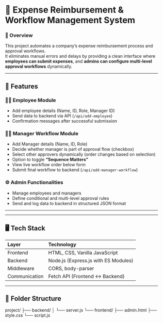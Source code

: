 # 💼 Expense Reimbursement & Workflow Management System

### 🧠 Overview
This project automates a company’s expense reimbursement process and approval workflows.  
It eliminates manual errors and delays by providing a clean interface where **employees can submit expenses**, and **admins can configure multi-level approval workflows** dynamically.

---

## 🚀 Features

### 👩‍💼 Employee Module
- Add employee details (Name, ID, Role, Manager ID)
- Send data to backend via API (`/api/add-employee`)
- Confirmation messages after successful submission

### 🧑‍💻 Manager Workflow Module
- Add Manager details (Name, ID, Role)
- Decide whether manager is part of approval flow (checkbox)
- Select other approvers dynamically (order changes based on selection)
- Option to toggle **“Sequence Matters”**
- View live workflow order below form
- Submit final workflow to backend (`/api/add-manager-workflow`)

### ⚙️ Admin Functionalities
- Manage employees and managers
- Define conditional and multi-level approval rules
- Send and log data to backend in structured JSON format

---

---

## 🖥️ Tech Stack

| Layer | Technology |
|:------|:------------|
| Frontend | HTML, CSS, Vanilla JavaScript |
| Backend | Node.js (Express.js with ES Modules) |
| Middleware | CORS, body-parser |
| Communication | Fetch API (Frontend ↔ Backend) |

---



## 🧩 Folder Structure
project/
├── backend/
│ └── server.js
└── frontend/
├── admin.html
├── style.css
└── script.js
